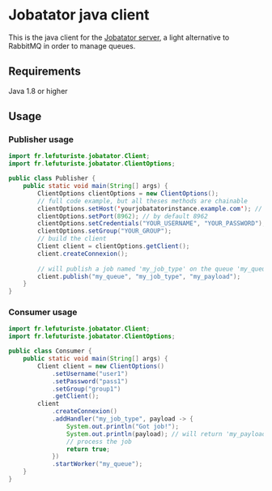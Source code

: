 # Jobatator java client

This is the java client for the [Jobatator server](https://github.com/lefuturiste/jobatator), a light alternative to RabbitMQ in order to manage queues.

## Requirements

Java 1.8 or higher

## Usage

### Publisher usage

```java
import fr.lefuturiste.jobatator.Client;
import fr.lefuturiste.jobatator.ClientOptions;

public class Publisher {
    public static void main(String[] args) {
        ClientOptions clientOptions = new ClientOptions();
        // full code example, but all theses methods are chainable
        clientOptions.setHost('yourjobatatorinstance.example.com'); // by default 127.0.0.1
        clientOptions.setPort(8962); // by default 8962
        clientOptions.setCredentials("YOUR_USERNAME", "YOUR_PASSWORD");
        clientOptions.setGroup("YOUR_GROUP");
        // build the client
        Client client = clientOptions.getClient();
        client.createConnexion();
        
        // will publish a job named 'my_job_type' on the queue 'my_queue' with a string payload
        client.publish("my_queue", "my_job_type", "my_payload");
    }
}
``` 

### Consumer usage

```java
import fr.lefuturiste.jobatator.Client;
import fr.lefuturiste.jobatator.ClientOptions;

public class Consumer {
    public static void main(String[] args) {
        Client client = new ClientOptions()
            .setUsername("user1")
            .setPassword("pass1")
            .setGroup("group1")
            .getClient();
        client
            .createConnexion()
            .addHandler("my_job_type", payload -> {
                System.out.println("Got job!");
                System.out.println(payload); // will return 'my_payload'
                // process the job
                return true;
            })
            .startWorker("my_queue");
    }
}

```